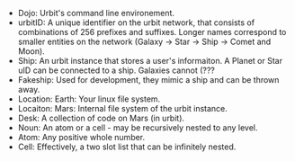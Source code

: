 

- Dojo: Urbit's command line environement.
- urbitID: A unique identifier on the urbit network, that consists of combinations of 256 prefixes and suffixes. Longer names
correspond to smaller entities on the network (Galaxy -> Star -> Ship -> Comet and Moon).
- Ship: An urbit instance that stores a user's informaiton. A Planet or Star uID can be connected to a ship. Galaxies cannot (???
- Fakeship: Used for development, they mimic a ship and can be thrown away.
- Location: Earth: Your linux file system.
- Locaiton: Mars: Internal file system of the urbit instance.
- Desk: A collection of code on Mars (in urbit).
- Noun: An atom or a cell - may be recursively nested to any level.
- Atom: Any positive whole number.
- Cell: Effectively, a two slot list that can be infinitely nested.